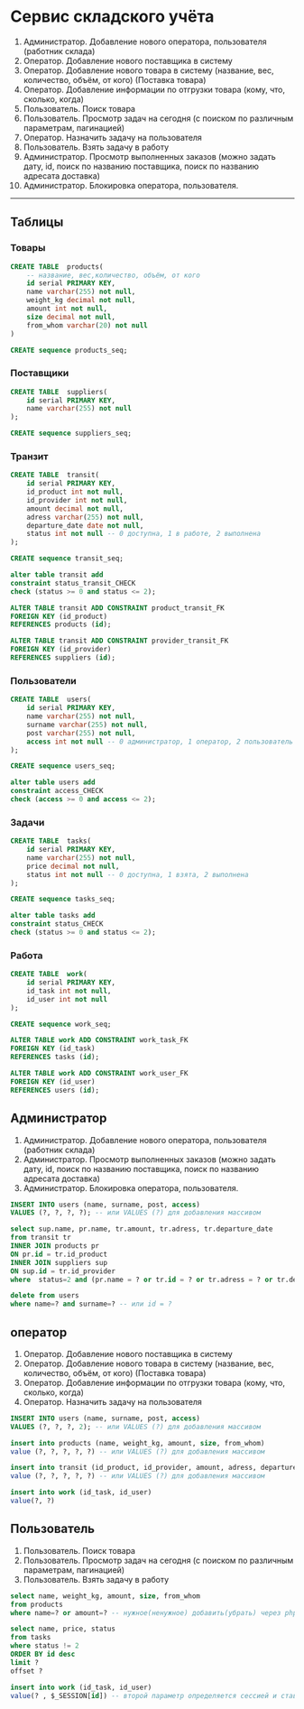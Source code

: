 # Сервис складского учёта

1. Администратор. Добавление нового оператора, пользователя
(работник склада)
2. Оператор. Добавление нового поставщика в систему
3. Оператор. Добавление нового товара в систему (название, вес,
количество, объём, от кого) (Поставка товара)
4. Оператор. Добавление информации по отгрузки товара (кому, что,
сколько, когда)
5. Пользователь. Поиск товара
6. Пользователь. Просмотр задач на сегодня (с поиском по различным
параметрам, пагинацией)
7. Оператор. Назначить задачу на пользователя
8. Пользователь. Взять задачу в работу
9. Администратор. Просмотр выполненных заказов (можно задать дату,
id, поиск по названию поставщика, поиск по названию адресата доставка)
10. Администратор. Блокировка оператора, пользователя.

---------------------------------------------------------------------

## Таблицы

### Товары

```SQL
CREATE TABLE  products(
	-- название, вес,количество, объём, от кого
	id serial PRIMARY KEY,
	name varchar(255) not null,
	weight_kg decimal not null,
	amount int not null,
	size decimal not null,
	from_whom varchar(20) not null
)

CREATE sequence products_seq;
```

### Поставщики

```SQL
CREATE TABLE  suppliers(
	id serial PRIMARY KEY,
	name varchar(255) not null
);

CREATE sequence suppliers_seq;
```

### Транзит

```SQL
CREATE TABLE  transit(
	id serial PRIMARY KEY,
	id_product int not null,
	id_provider int not null,
	amount decimal not null,
    adress varchar(255) not null, 
	departure_date date not null,
    status int not null -- 0 доступна, 1 в работе, 2 выполнена
);

CREATE sequence transit_seq;

alter table transit add
constraint status_transit_CHECK
check (status >= 0 and status <= 2);

ALTER TABLE transit ADD CONSTRAINT product_transit_FK
FOREIGN KEY (id_product)
REFERENCES products (id);

ALTER TABLE transit ADD CONSTRAINT provider_transit_FK
FOREIGN KEY (id_provider)
REFERENCES suppliers (id);
```

### Пользователи

```SQL
CREATE TABLE  users(
	id serial PRIMARY KEY,
	name varchar(255) not null,
	surname varchar(255) not null,
	post varchar(255) not null,
	access int not null -- 0 администратор, 1 оператор, 2 пользователь --
);

CREATE sequence users_seq;

alter table users add
constraint access_CHECK
check (access >= 0 and access <= 2);
```

### Задачи

```SQL
CREATE TABLE  tasks(
	id serial PRIMARY KEY,
	name varchar(255) not null,
	price decimal not null,
	status int not null -- 0 доступна, 1 взята, 2 выполнена
);

CREATE sequence tasks_seq;

alter table tasks add
constraint status_CHECK
check (status >= 0 and status <= 2);
```

### Работа

```SQL
CREATE TABLE  work(
	id serial PRIMARY KEY,
	id_task int not null,
	id_user int not null
);

CREATE sequence work_seq;

ALTER TABLE work ADD CONSTRAINT work_task_FK
FOREIGN KEY (id_task)
REFERENCES tasks (id);

ALTER TABLE work ADD CONSTRAINT work_user_FK
FOREIGN KEY (id_user)
REFERENCES users (id);
```

## Администратор

1. Администратор. Добавление нового оператора, пользователя
(работник склада)
2. Администратор. Просмотр выполненных заказов (можно задать дату,
id, поиск по названию поставщика, поиск по названию адресата доставка)
3. Администратор. Блокировка оператора, пользователя.

```SQL
INSERT INTO users (name, surname, post, access)
VALUES (?, ?, ?, ?); -- или VALUES (?) для добавления массивом
```

```SQL
select sup.name, pr.name, tr.amount, tr.adress, tr.departure_date
from transit tr
INNER JOIN products pr
ON pr.id = tr.id_product
INNER JOIN suppliers sup
ON sup.id = tr.id_provider
where  status=2 and (pr.name = ? or tr.id = ? or tr.adress = ? or tr.departure_date = ?) -- нужное(ненужное) добавить(убрать) через php легко делается
```

```SQL
delete from users
where name=? and surname=? -- или id = ?
```

## оператор

1. Оператор. Добавление нового поставщика в систему
2. Оператор. Добавление нового товара в систему (название, вес,
количество, объём, от кого) (Поставка товара)
3. Оператор. Добавление информации по отгрузки товара (кому, что,
сколько, когда)
4. Оператор. Назначить задачу на пользователя

```SQL
INSERT INTO users (name, surname, post, access)
VALUES (?, ?, ?, 2); -- или VALUES (?) для добавления массивом
```

```SQL
insert into products (name, weight_kg, amount, size, from_whom)
value (?, ?, ?, ?, ?) -- или VALUES (?) для добавления массивом
```

```SQL
insert into transit (id_product, id_provider, amount, adress, departure_date)
value (?, ?, ?, ?, ?) -- или VALUES (?) для добавления массивом
```

```SQL
insert into work (id_task, id_user)
value(?, ?)
```

## Пользователь 

1. Пользователь. Поиск товара
2. Пользователь. Просмотр задач на сегодня (с поиском по различным параметрам, пагинацией)
3. Пользователь. Взять задачу в работу

```SQL
select name, weight_kg, amount, size, from_whom
from products
where name=? or amount=? -- нужное(ненужное) добавить(убрать) через php легко делается
```

```SQL
select name, price, status
from tasks
where status != 2
ORDER BY id desc
limit ?
offset ?
```

```SQL
insert into work (id_task, id_user)
value(? , $_SESSION[id]) -- второй параметр определяется сессией и ставится автоматически (php)
```